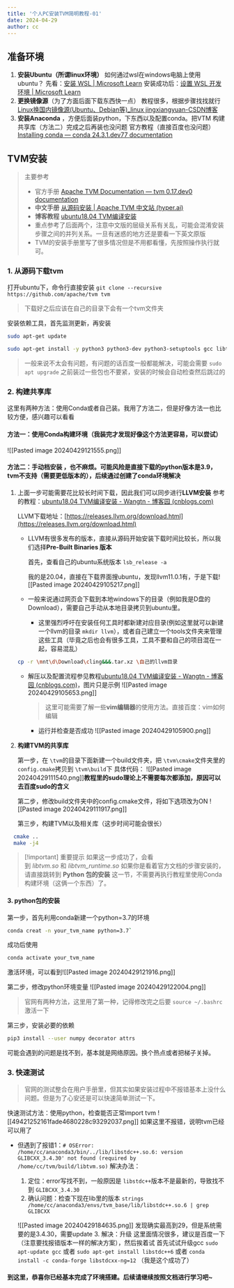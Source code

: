 ```yaml
---
title: '个人PC安装TVM简明教程-01'
date: 2024-04-29
author: cc
---
```

## 准备环境

1. **安装Ubuntu（所谓linux环境）**
   如何通过wsl在windows电脑上使用ubuntu？
   先看：[安装 WSL | Microsoft Learn](https://learn.microsoft.com/zh-cn/windows/wsl/install)
   安装成功后：[设置 WSL 开发环境 | Microsoft Learn](https://learn.microsoft.com/zh-cn/windows/wsl/setup/environment)
2. **更换镜像源**（为了方面后面下载东西快一点）
   教程很多，根据步骤找找就行
   [Linux换国内镜像源(Ubuntu、Debian等)_linux jingxiangyuan-CSDN博客](https://blog.csdn.net/qq_40520596/article/details/110194439)
3. **安装Anaconda** ，方便后面装python，下东西以及配置conda。把VTM 构建共享库（方法二）完成之后再装也没问题
   官方教程（直接百度也没问题）   [Installing conda — conda 24.3.1.dev77 documentation](https://docs.conda.io/projects/conda/en/latest/user-guide/install/)

## TVM安装

> 主要参考
>
> - 官方手册 [Apache TVM Documentation — tvm 0.17.dev0 documentation](https://tvm.apache.org/docs/)
> - **中文手册** [从源码安装 | Apache TVM 中文站 (hyper.ai)](https://tvm.hyper.ai/docs/install/from_source)
> - **博客教程** [ubuntu18.04 TVM编译安装](https://www.cnblogs.com/wangtianning1223/p/14250470.html "发布于 2021-01-08 11:11")
> - 重点参考了后面两个，注意中文版的层级关系有关乱，可能会混淆安装步骤之间的并列关系。一旦有迷惑的地方还是要看一下英文原版
> - TVM的安装手册里写了很多情况但是不用都看懂，先按照操作执行就可。

### 1. **从源码下载tvm**

   打开ubuntu下，命令行直接安装
   `git clone --recursive https://github.com/apache/tvm tvm`

> 下载好之后应该在自己的目录下会有一个tvm文件夹

   安装依赖工具，首先监测更新，再安装

```bash
sudo apt-get update 

sudo apt-get install -y python3 python3-dev python3-setuptools gcc libtinfo-dev zlib1g-dev build-essential cmake libedit-dev libxml2-dev
```

> 一般来说不太会有问题，有问题的话百度一般都能解决，可能会需要 `sudo apt upgrade`
> 之前装过一些包也不要紧，安装的时候会自动检查然后跳过的

### 2. 构建共享库

   这里有两种方法：使用Conda或者自己装。我用了方法二，但是好像方法一也比较方便，感兴趣可以看看

#### 方法一：**使用Conda构建环境**（我装完才发现好像这个方法更容易，可以尝试）

   ![[Pasted image 20240429121555.png]]

#### 方法二：手动档安装 ，也不麻烦。可能风险是直接下载的python版本是3.9，tvm不支持（需要更低版本的），后续通过创建了conda环境解决

1. 上面一步可能需要花比较长时间下载，因此我们可以同步进行**LLVM安装**
   参考的教程：[ubuntu18.04 TVM编译安装 - Wangtn - 博客园 (cnblogs.com)](https://www.cnblogs.com/wangtianning1223/p/14250470.html)

   LLVM下载地址：[https://releases.llvm.org/download.html](https://releases.llvm.org/download.html)

   - LLVM有很多发布的版本，直接从源码开始安装下载时间比较长，所以我们选择**Pre-Built Binaries 版本**

     首先，查看自己的ubuntu系统版本
     `lsb_release -a`

     我的是20.04，直接在下载界面搜ubuntu，发现llvm11.0.1有，于是下载![[Pasted image 20240429105217.png]]
   - 一般来说通过网页会下载到本地windows下的目录（例如我是D盘的Download），需要自己手动从本地目录拷贝到ubuntu里。

     - 这里强烈呼吁在安装任何工具时都新建对应目录(例如这里就可以新建一个llvm的目录 `mkdir llvm`），或者自己建立一个tools文件夹来管理这些工具（毕竟之后也会有很多工具，工具不要和自己的项目混在一起，容易混乱）

   ```bash
   cp -r \mnt\d\Download\cling&&&.tar.xz \自己的llvm目录
   ```

   - 解压以及配置流程参见教程[ubuntu18.04 TVM编译安装 - Wangtn - 博客园 (cnblogs.com)](https://www.cnblogs.com/wangtianning1223/p/14250470.html)，图片只是示例
     ![[Pasted image 20240429105653.png]]

     > 这里可能需要了解一些**vim编辑器**的使用方法。直接百度：vim如何编辑
     >

     - 运行并检查是否成功
       ![[Pasted image 20240429105900.png]]
2. **构建TVM的共享库**

   第一步，在 `\tvm`的目录下面新建一个build文件夹，把 `\tvm\cmake`文件夹里的 `config.cmake`拷贝到 `\tvm\build`下
   具体代码： ![[Pasted image 20240429111540.png]]**教程里的sudo理论上不需要每次都添加，原因可以去百度sudo的含义**

   第二步，修改build文件夹中的config.cmake文件，将如下选项改为ON
   ![[Pasted image 20240429111917.png]]

   第三步，构建TVM以及相关库（这步时间可能会很长）

```bash
  cmake ..
  make -j4
```

> [!important] 重要提示
> 如果这一步成功了，会看到 _libtvm.so_ 和 _libtvm_runtime.so_
> 如果你是看着官方文档的步骤安装的，请直接跳转到 **Python 包的安装** 这一节，不需要再执行教程里使用Conda构建环境（这俩一个东西）了。

#### 3. python包的安装

第一步，首先利用conda新建一个python=3.7的环境

```bash
conda creat -n your_tvm_name python=3.7`
```

成功后使用

```bash
conda activate your_tvm_name
```

激活环境，可以看到![[Pasted image 20240429121916.png]]

第二步，修改python环境变量
![[Pasted image 20240429122004.png]]

> 官网有两种方法，这里用了第一种，记得修改完之后要 `source ~/.bashrc`激活一下

第三步，安装必要的依赖

```bash
pip3 install --user numpy decorator attrs
```

可能会遇到的问题是找不到，基本就是网络原因。换个热点或者把梯子关掉。

### 3. 快速测试

> 官网的测试整合在用户手册里，但其实如果安装过程中不报错基本上没什么问题。但是为了心安还是可以快速简单测试一下。

快速测试方法：使用python，检查能否正常import tvm
![[49421252161fade4680228c93292037.png]]
如果这里不报错，说明tvm已经可以用了

- 但遇到了报错1：`# OSError: /home/cc/anaconda3/bin/../lib/libstdc++.so.6: version GLIBCXX_3.4.30' not found (required by /home/cc/tvm/build/libtvm.so)`
  解决办法：
  1. 定位：error写找不到，一般原因是 `libstdc++`版本不是最新的，导致找不到 `GLIBCXX_3.4.30`
  2. 确认问题：检查下现在lib里的版本
  `strings /home/cc/anaconda3/envs/tvm_base/lib/libstdc++.so.6 | grep GLIBCXX`

  ![[Pasted image 20240429184635.png]]
  发现确实最高到29，但是系统需要的是3.4.30，需要update
  3. 解决：升级
  这里面情况很多，建议是百度一下（注意要找报错版本一样的解决方案），然后挨着试
  首先试试升级gcc `sudo apt-update gcc`
  或者 `sudo apt-get install libstdc++6`
  或者 `conda install -c conda-forge libstdcxx-ng=12` （我是这个成功了）

#### 到这里，恭喜你已经基本完成了环境搭建。后续请继续按照文档进行学习吧~
